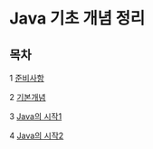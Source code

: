 # Java 기초 개념 정리

## 목차
1 [준비사항](https://github.com/thdqudgns/TIL-Today-I-Learned/blob/main/Java/Java%EA%B0%9C%EB%85%90/%EC%A4%80%EB%B9%84%EC%82%AC%ED%95%AD.md)

2 [기본개념](https://github.com/thdqudgns/TIL-Today-I-Learned/blob/main/Java/Java%EA%B0%9C%EB%85%90/%EA%B8%B0%EB%B3%B8%EA%B0%9C%EB%85%90.md)

3 [Java의 시작1](https://github.com/thdqudgns/TIL-Today-I-Learned/blob/main/Java/Java%EA%B0%9C%EB%85%90/Java%EC%9D%98%20%EC%8B%9C%EC%9E%911.md)

4 [Java의 시작2](https://github.com/thdqudgns/TIL-Today-I-Learned/blob/main/Java/Java%EA%B0%9C%EB%85%90/Java%EC%9D%98%20%EC%8B%9C%EC%9E%912.md)

